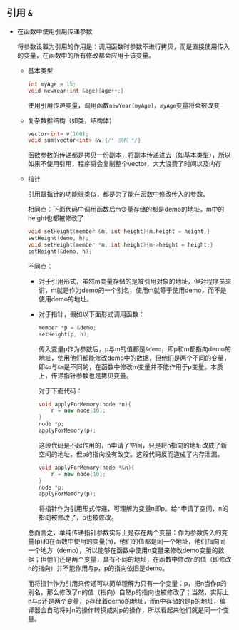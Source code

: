 ## 引用 `&` 

- 在函数中使用引用传递参数

  将参数设置为引用的作用是：调用函数时参数不进行拷贝，而是直接使用传入的变量，在函数中的所有修改都会应用于该变量。

  - 基本类型

    ```c++
    int myAge = 15;
    void newYear(int &age){age++;}
    ```

    使用引用传递变量，调用函数`newYear(myAge)`，`myAge`变量将会被改变

  - 复杂数据结构（如类，结构体）

    ```c++
    vector<int> v(100);
    void sum(vector<int> &v){/* 求和 */}
    ```

    函数参数的传递都是拷贝一份副本，将副本传递进去（如基本类型），所以如果不使用引用，程序将会复制整个vector，大大浪费了时间以及内存

  - 指针

    引用跟指针的功能很类似，都是为了能在函数中修改传入的参数。

    相同点：下面代码中调用函数后m变量存储的都是demo的地址，m中的height也都被修改了

    ```c++
    void setHeight(member &m, int height){m.height = height;}
    setHeight(demo, h);
    void setHeight(member *m, int height){m->height = height;}
    setHeight(&demo, h);
    ```

    不同点：

    - 对于引用形式，虽然m变量存储的是被引用对象的地址，但对程序员来讲，m就是作为demo的一个别名，使用m就等于使用demo，而不是使用demo的地址。

    - 对于指针，假如以下面形式调用函数：

      ```c++
      member *p = &demo;
      setHeight(p, h);
      ```

      传入变量p作为参数后，p与m的值都是`&demo`，即p和m都指向demo的地址，使用他们都能修改demo中的数据，但他们是两个不同的变量，即`&p`与`&m`是不同的，在函数中修改m变量并不能作用于p变量。本质上，传递指针参数也是拷贝变量。

      对于下面代码：

      ```c++
      void applyForMemory(node *n){
          n = new node[10];
      }
      node *p;
      applyForMemory(p);
      ```

      这段代码是不起作用的，n申请了空间，只是将n指向的地址改成了新空间的地址，但p的指向没有改变。这段代码反而造成了内存泄漏。

      ```c++
      void applyForMemory(node *&n){
          n = new node[10];
      }
      node *p;
      applyForMemory(p);
      ```

      将指针作为引用形式传递，可理解为变量n即p。给n申请了空间，n的指向被修改了，p也被修改。

    总而言之，单纯传递指针参数实际上是存在两个变量：作为参数传入的变量(p)和在函数中使用的变量(n)，他们的值都是同一个地址，他们指向同一个地方（demo），所以能够在函数中使用n变量来修改demo变量的数据；但他们还是两个变量，具有不同的地址，在函数中修改n的值（即修改n的指向）并不能作用与p，p的指向依旧是demo。

    而将指针作为引用来传递可以简单理解为只有一个变量：p，把n当作p的别名，那么修改了n的值（指向）自然p的指向也被修改了；当然，实际上n与p还是两个变量，p存储着demo的地址，而n中存储的是p的地址，编译器会自动将对n的操作转换成对p的操作，所以看起来他们就是同一个变量。











